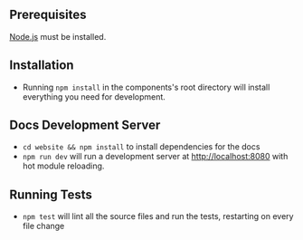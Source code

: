 ## Prerequisites

[Node.js](http://nodejs.org/) must be installed.

## Installation

* Running `npm install` in the components's root directory will install everything you need for development.

## Docs Development Server

* `cd website && npm install` to install dependencies for the docs
* `npm run dev` will run a development server at [http://localhost:8080](http://localhost:8080) with hot module reloading.

## Running Tests

* `npm test` will lint all the source files and run the tests, restarting on every file change

